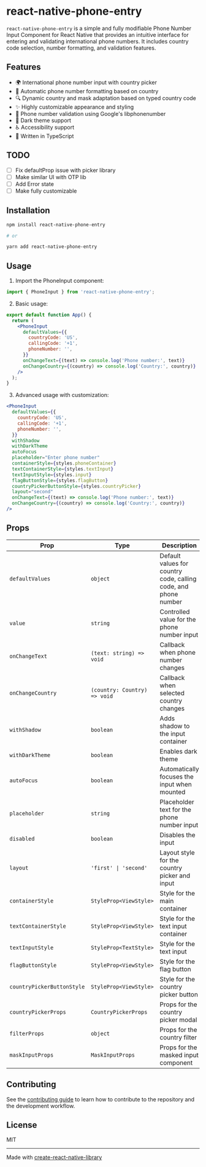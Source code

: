 # react-native-phone-entry

<!-- [![npm version](https://badge.fury.io/js/react-native-phone-entry.svg?&kill_cache=1)](https://badge.fury.io/js/react-native-phone-entry)
[![npm](https://img.shields.io/npm/dm/react-native-phone-entry.svg?&kill_cache=1)]()
[![License](https://img.shields.io/badge/license-MIT-blue.svg?&kill_cache=1)](https://github.com/anday013/react-native-phone-entry/blob/main/LICENSE) -->

`react-native-phone-entry` is a simple and fully modifiable Phone Number Input Component for React Native that provides an intuitive interface for entering and validating international phone numbers. It includes country code selection, number formatting, and validation features.

## Features

- 🌍 International phone number input with country picker
- 📱 Automatic phone number formatting based on country
- 🔍 Dynamic country and mask adaptation based on typed country code
- ✨ Highly customizable appearance and styling
- 🎯 Phone number validation using Google's libphonenumber
- 🎨 Dark theme support
- ♿ Accessibility support
- 💪 Written in TypeScript

## TODO

- [ ] Fix defaultProp issue with picker library
- [ ] Make similar UI with OTP lib
- [ ] Add Error state
- [ ] Make fully customizable

## Installation

```sh
npm install react-native-phone-entry

# or

yarn add react-native-phone-entry
```

## Usage

1. Import the PhoneInput component:

```jsx
import { PhoneInput } from 'react-native-phone-entry';
```

2. Basic usage:

```jsx
export default function App() {
  return (
    <PhoneInput
      defaultValues={{
        countryCode: 'US',
        callingCode: '+1',
        phoneNumber: '',
      }}
      onChangeText={(text) => console.log('Phone number:', text)}
      onChangeCountry={(country) => console.log('Country:', country)}
    />
  );
}
```

3. Advanced usage with customization:

```jsx
<PhoneInput
  defaultValues={{
    countryCode: 'US',
    callingCode: '+1',
    phoneNumber: '',
  }}
  withShadow
  withDarkTheme
  autoFocus
  placeholder="Enter phone number"
  containerStyle={styles.phoneContainer}
  textContainerStyle={styles.textInput}
  textInputStyle={styles.input}
  flagButtonStyle={styles.flagButton}
  countryPickerButtonStyle={styles.countryPicker}
  layout="second"
  onChangeText={(text) => console.log('Phone number:', text)}
  onChangeCountry={(country) => console.log('Country:', country)}
/>
```

## Props

| Prop                       | Type                         | Description                                                     |
| -------------------------- | ---------------------------- | --------------------------------------------------------------- |
| `defaultValues`            | `object`                     | Default values for country code, calling code, and phone number |
| `value`                    | `string`                     | Controlled value for the phone number input                     |
| `onChangeText`             | `(text: string) => void`     | Callback when phone number changes                              |
| `onChangeCountry`          | `(country: Country) => void` | Callback when selected country changes                          |
| `withShadow`               | `boolean`                    | Adds shadow to the input container                              |
| `withDarkTheme`            | `boolean`                    | Enables dark theme                                              |
| `autoFocus`                | `boolean`                    | Automatically focuses the input when mounted                    |
| `placeholder`              | `string`                     | Placeholder text for the phone number input                     |
| `disabled`                 | `boolean`                    | Disables the input                                              |
| `layout`                   | `'first' \| 'second'`        | Layout style for the country picker and input                   |
| `containerStyle`           | `StyleProp<ViewStyle>`       | Style for the main container                                    |
| `textContainerStyle`       | `StyleProp<ViewStyle>`       | Style for the text input container                              |
| `textInputStyle`           | `StyleProp<TextStyle>`       | Style for the text input                                        |
| `flagButtonStyle`          | `StyleProp<ViewStyle>`       | Style for the flag button                                       |
| `countryPickerButtonStyle` | `StyleProp<ViewStyle>`       | Style for the country picker button                             |
| `countryPickerProps`       | `CountryPickerProps`         | Props for the country picker modal                              |
| `filterProps`              | `object`                     | Props for the country filter                                    |
| `maskInputProps`           | `MaskInputProps`             | Props for the masked input component                            |

## Contributing

See the [contributing guide](CONTRIBUTING.md) to learn how to contribute to the repository and the development workflow.

## License

MIT

---

Made with [create-react-native-library](https://github.com/callstack/react-native-builder-bob)
